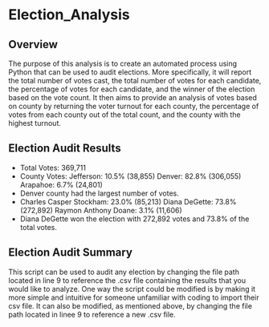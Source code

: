# Election_Analysis

## Overview
The purpose of this analysis is to create an automated process using Python that can be used to audit elections. More specifically, it will report the total number of votes cast, the total number of votes for each candidate, the percentage of votes for each candidate, and the winner of the election based on the vote count. It then aims to provide an analysis of votes based on county by returning the voter turnout for each county, the percentage of votes from each county out of the total count, and the county with the highest turnout. 

## Election Audit Results
- Total Votes: 369,711
- County Votes:
Jefferson: 10.5% (38,855)
Denver: 82.8% (306,055)
Arapahoe: 6.7% (24,801)
- Denver county had the largest number of votes.
- Charles Casper Stockham: 23.0% (85,213)
Diana DeGette: 73.8% (272,892)
Raymon Anthony Doane: 3.1% (11,606)
- Diana DeGette won the election with 272,892 votes and 73.8% of the total votes.

## Election Audit Summary
This script can be used to audit any election by changing the file path located in line 9 to reference the .csv file containing the results that you would like to analyze. One way the script could be modified is by making it more simple and intuitive for someone unfamiliar with coding to import their csv file. It can also be modified, as mentioned above, by changing the file path located in linee 9 to reference a new .csv file.
